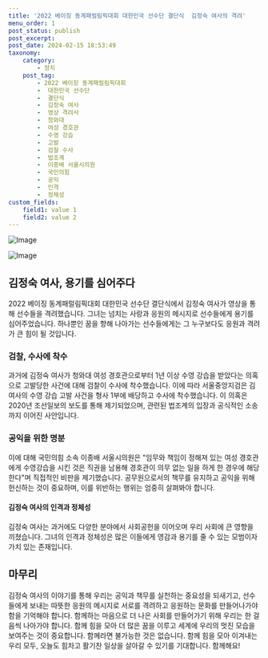 ```yaml
---
title: '2022 베이징 동계패럴림픽대회 대한민국 선수단 결단식  김정숙 여사의 격려'
menu_order: 1
post_status: publish
post_excerpt: 
post_date: 2024-02-15 18:53:49
taxonomy:
    category:
        - 정치
    post_tag:
        - 2022 베이징 동계패럴림픽대회
        -  대한민국 선수단
        -  결단식
        -  김정숙 여사
        -  영상 격려사
        -  청와대
        -  여성 경호관
        -  수영 강습
        -  고발
        -  검찰 수사
        -  법조계
        -  이종배 서울시의원
        -  국민의힘
        -  공익
        -  인격
        -  정체성
custom_fields:
    field1: value 1
    field2: value 2
---
```


![Image](https://imgnews.pstatic.net/image/005/2024/02/15/2024021507503341948_1707951033_0019165405_20240215075501318.jpg?type=w647)

![Image](https://imgnews.pstatic.net/image/005/2024/02/15/2024021507515441949_1707951116_0019165405_20240215075501321.jpg?type=w647)

## 김정숙 여사, 용기를 심어주다  
2022 베이징 동계패럴림픽대회 대한민국 선수단 결단식에서 김정숙 여사가 영상을 통해 선수들을 격려했습니다. 그녀는 넘치는 사랑과 응원의 메시지로 선수들에게 용기를 심어주었습니다. 하나뿐인 꿈을 향해 나아가는 선수들에게는 그 누구보다도 응원과 격려가 큰 힘이 될 것입니다.
### 검찰, 수사에 착수  
과거에 김정숙 여사가 청와대 여성 경호관으로부터 1년 이상 수영 강습을 받았다는 의혹으로 고발당한 사건에 대해 검찰이 수사에 착수했습니다. 이에 따라 서울중앙지검은 김 여사의 수영 강습 고발 사건을 형사 1부에 배당하고 수사에 착수했습니다. 이 의혹은 2020년 조선일보의 보도를 통해 제기되었으며, 관련된 법조계의 입장과 공식적인 소송까지 이어진 사안입니다.
### 공익을 위한 명분  
이에 대해 국민의힘 소속 이종배 서울시의원은 "임무와 책임이 정해져 있는 여성 경호관에게 수영강습을 시킨 것은 직권을 남용해 경호관이 의무 없는 일을 하게 한 경우에 해당한다"며 직접적인 비판을 제기했습니다. 공무원으로서의 책무를 유지하고 공익을 위해 헌신하는 것이 중요하며, 이를 위반하는 행위는 엄중히 살펴봐야 합니다.
#### 김정숙 여사의 인격과 정체성  
김정숙 여사는 과거에도 다양한 분야에서 사회공헌을 이어오며 우리 사회에 큰 영향을 끼쳤습니다. 그녀의 인격과 정체성은 많은 이들에게 영감과 용기를 줄 수 있는 모범이자 가치 있는 존재입니다.
## 마무리  
김정숙 여사의 이야기를 통해 우리는 공익과 책무를 실천하는 중요성을 되새기고, 선수들에게 보내는 따뜻한 응원의 메시지로 서로를 격려하고 응원하는 문화를 만들어나가야 함을 기억해야 합니다. 함께하는 마음으로 더 나은 사회를 만들어가기 위해 우리는 한 걸음씩 나아가야 합니다. 함께 힘을 모아 더 많은 꿈을 이루고 세계에 우리의 멋진 모습을 보여주는 것이 중요합니다. 함께라면 불가능한 것은 없습니다. 함께 힘을 모아 이겨내는 우리 모두, 오늘도 힘차고 활기찬 일상을 살아갈 수 있기를 기대합니다. 함께해요!

